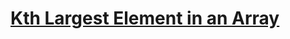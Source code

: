 # [Kth Largest Element in an Array](https://leetcode.com/problems/kth-largest-element-in-an-array/description)

